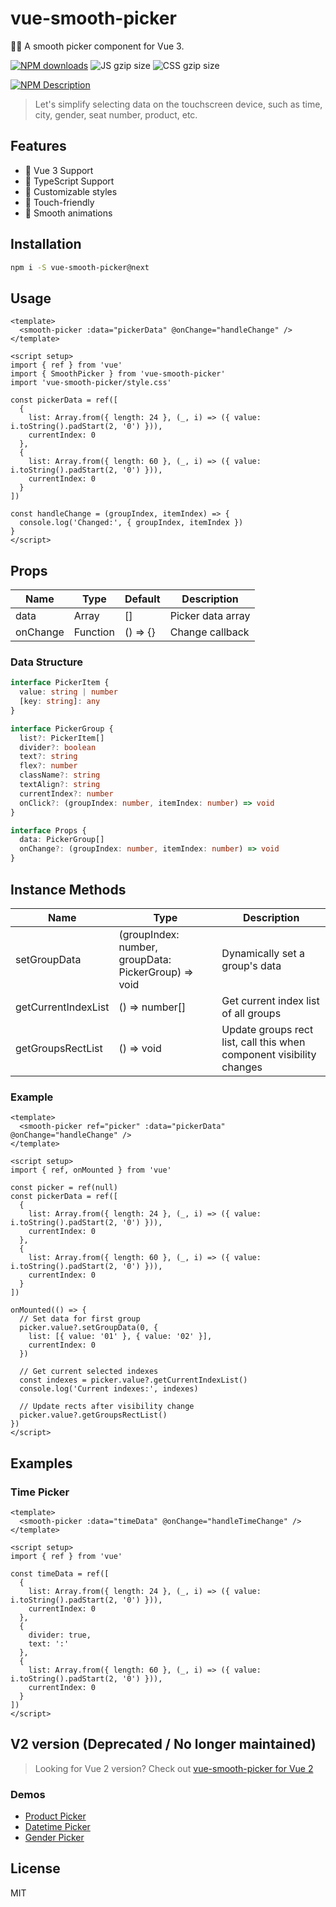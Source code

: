 # vue-smooth-picker

🏄🏼 A smooth picker component for Vue 3.

[![NPM downloads](http://img.shields.io/npm/dt/vue-smooth-picker.svg)](https://npmjs.org/package/vue-smooth-picker)
![JS gzip size](http://img.badgesize.io/hiyali/vue-smooth-picker/gh-pages/dist/smooth-picker.js.svg?compression=gzip&label=gzip:%20JS)
![CSS gzip size](http://img.badgesize.io/hiyali/vue-smooth-picker/gh-pages/dist/css/style.css.svg?compression=gzip&label=gzip:%20CSS)

[![NPM Description](https://nodei.co/npm/vue-smooth-picker.png?downloads=true&stars=true)](https://npmjs.org/package/vue-smooth-picker)

> Let's simplify selecting data on the touchscreen device, such as time, city, gender, seat number, product, etc.

## Features
- 🎯 Vue 3 Support
- 💪 TypeScript Support
- 🎨 Customizable styles
- 📱 Touch-friendly
- 🔄 Smooth animations

## Installation

```bash
npm i -S vue-smooth-picker@next
```

## Usage

```vue
<template>
  <smooth-picker :data="pickerData" @onChange="handleChange" />
</template>

<script setup>
import { ref } from 'vue'
import { SmoothPicker } from 'vue-smooth-picker'
import 'vue-smooth-picker/style.css'

const pickerData = ref([
  {
    list: Array.from({ length: 24 }, (_, i) => ({ value: i.toString().padStart(2, '0') })),
    currentIndex: 0
  },
  {
    list: Array.from({ length: 60 }, (_, i) => ({ value: i.toString().padStart(2, '0') })),
    currentIndex: 0
  }
])

const handleChange = (groupIndex, itemIndex) => {
  console.log('Changed:', { groupIndex, itemIndex })
}
</script>
```

## Props

| Name | Type | Default | Description |
|------|------|---------|-------------|
| data | Array | [] | Picker data array |
| onChange | Function | () => {} | Change callback |

### Data Structure

```typescript
interface PickerItem {
  value: string | number
  [key: string]: any
}

interface PickerGroup {
  list?: PickerItem[]
  divider?: boolean
  text?: string
  flex?: number
  className?: string
  textAlign?: string
  currentIndex?: number
  onClick?: (groupIndex: number, itemIndex: number) => void
}

interface Props {
  data: PickerGroup[]
  onChange?: (groupIndex: number, itemIndex: number) => void
}
```

## Instance Methods

| Name | Type | Description |
|------|------|-------------|
| setGroupData | (groupIndex: number, groupData: PickerGroup) => void | Dynamically set a group's data |
| getCurrentIndexList | () => number[] | Get current index list of all groups |
| getGroupsRectList | () => void | Update groups rect list, call this when component visibility changes |

### Example

```vue
<template>
  <smooth-picker ref="picker" :data="pickerData" @onChange="handleChange" />
</template>

<script setup>
import { ref, onMounted } from 'vue'

const picker = ref(null)
const pickerData = ref([
  {
    list: Array.from({ length: 24 }, (_, i) => ({ value: i.toString().padStart(2, '0') })),
    currentIndex: 0
  },
  {
    list: Array.from({ length: 60 }, (_, i) => ({ value: i.toString().padStart(2, '0') })),
    currentIndex: 0
  }
])

onMounted(() => {
  // Set data for first group
  picker.value?.setGroupData(0, {
    list: [{ value: '01' }, { value: '02' }],
    currentIndex: 0
  })

  // Get current selected indexes
  const indexes = picker.value?.getCurrentIndexList()
  console.log('Current indexes:', indexes)

  // Update rects after visibility change
  picker.value?.getGroupsRectList()
})
</script>
```

## Examples

### Time Picker
```vue
<template>
  <smooth-picker :data="timeData" @onChange="handleTimeChange" />
</template>

<script setup>
import { ref } from 'vue'

const timeData = ref([
  {
    list: Array.from({ length: 24 }, (_, i) => ({ value: i.toString().padStart(2, '0') })),
    currentIndex: 0
  },
  {
    divider: true,
    text: ':'
  },
  {
    list: Array.from({ length: 60 }, (_, i) => ({ value: i.toString().padStart(2, '0') })),
    currentIndex: 0
  }
])
</script>
```

## V2 version (Deprecated / No longer maintained)

> Looking for Vue 2 version? Check out [vue-smooth-picker for Vue 2](https://github.com/hiyali/vue-smooth-picker/tree/master)

### Demos
- [Product Picker](https://hiyali.github.io/vue-smooth-picker/example/product)
- [Datetime Picker](https://hiyali.github.io/vue-smooth-picker/example/datetime)
- [Gender Picker](https://hiyali.github.io/vue-smooth-picker/example/gender)

## License

MIT

